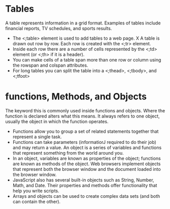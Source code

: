 # Tables
A table represents information in a grid format. 
Examples of tables include financial reports, TV 
schedules, and sports results.

+ The <;table> element is used to add tables to a web 
page.
X A table is drawn out row by row. Each row is created 
with the <;tr> element.
+ Inside each row there are a number of cells 
represented by the <;td> element (or <;th> if it is a 
header).
+ You can make cells of a table span more than one row 
or column using the rowspan and colspan attributes.
+ For long tables you can split the table into a <;thead>, 
<;tbody>, and <;tfoot>
# functions, Methods, and Objects
 The keyword this is commonly used inside functions and objects. 
Where the function is declared alters what this means. It always refers 
to one object, usually the object in which the function operates.
+ Functions allow you to group a set of related 
statements together that represent a single task. 
+ Functions can take parameters (informatiorJ required 
to do their job) and may return a value. 
An object is a series of variables and functions that 
represent something from the world around you. 
+ In an object, variables are known as properties of the 
object; functions are known as methods of the object. 
Web browsers implement objects that represent both 
the browser window and the document loaded into the 
browser window. 
+ JavaScript also has several built-in objects such as 
String, Number, Math, and Date. Their properties and 
 methods offer functionality that help you write scripts. 
+ Arrays and objects can be used to create complex data 
sets (and both can contain the other).